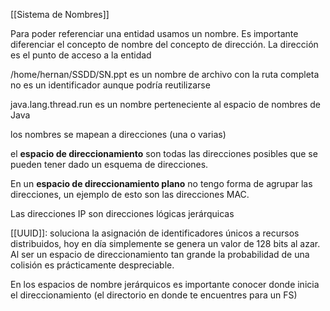 [[Sistema de Nombres]]

Para poder referenciar una entidad usamos un nombre.
Es importante diferenciar el concepto de nombre del concepto de dirección.
La dirección es el punto de acceso a la entidad

/home/hernan/SSDD/SN.ppt es un nombre de archivo con la ruta completa no es un identificador aunque podría reutilizarse

java.lang.thread.run es un nombre perteneciente al espacio de nombres de Java

los nombres se mapean a direcciones (una o varias)

el **espacio de direccionamiento** son todas las direcciones posibles que se pueden tener dado un esquema de direcciones.

En un **espacio de direccionamiento plano** no tengo forma de agrupar las direcciones, un ejemplo de esto son las direcciones MAC.

Las direcciones IP son direcciones lógicas jerárquicas

[[UUID]]: soluciona la asignación de identificadores únicos a recursos distribuidos, hoy en día simplemente se genera un valor de 128 bits al azar. Al ser un espacio de direccionamiento tan grande la probabilidad de una colisión es prácticamente despreciable.

En los espacios de nombre jerárquicos es importante conocer donde inicia el direccionamiento (el directorio en donde te encuentres para un FS)
